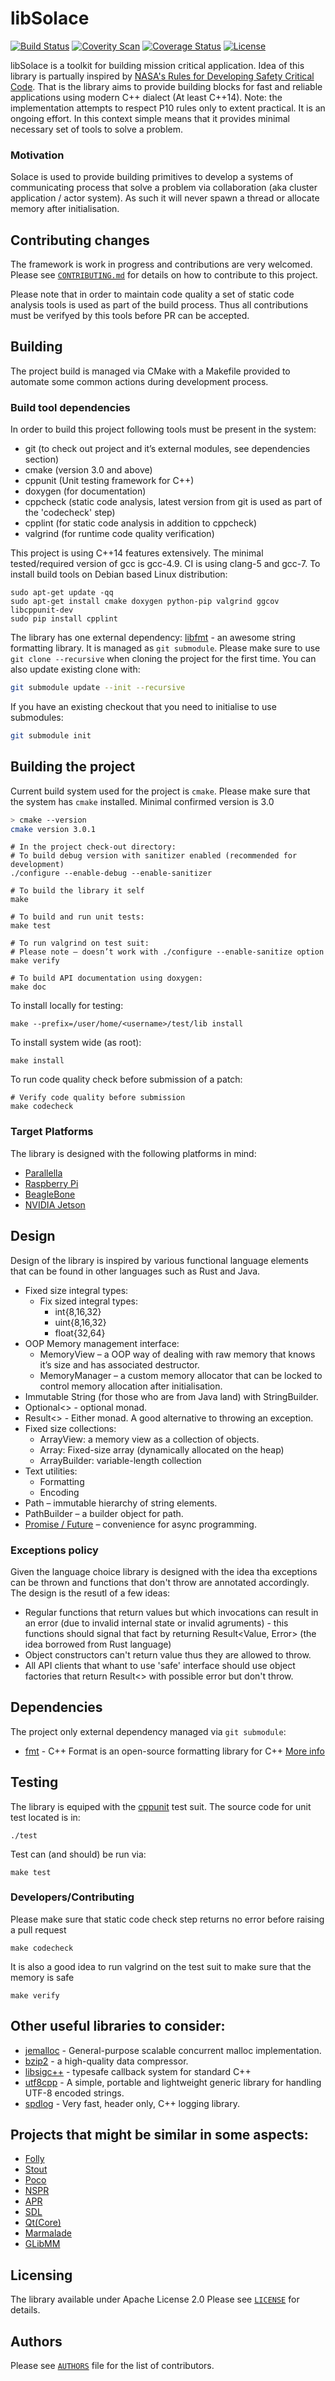 libSolace
===============
[![Build Status](https://travis-ci.org/abbyssoul/libsolace.png?branch=master)](https://travis-ci.org/abbyssoul/libsolace)
[![Coverity Scan](https://scan.coverity.com/projects/9728/badge.svg)](https://scan.coverity.com/projects/abbyssoul-libsolace)
[![Coverage Status](https://coveralls.io/repos/github/abbyssoul/libsolace/badge.svg?branch=master)](https://coveralls.io/github/abbyssoul/libsolace?branch=master)
[![License](https://img.shields.io/badge/License-Apache%202.0-blue.svg)](https://opensource.org/licenses/Apache-2.0)

libSolace is a toolkit for building mission critical application.
Idea of this library is partually inspired by [NASA's Rules for Developing Safety Critical Code](http://spinroot.com/gerard/pdf/P10.pdf).
That is the library aims to provide building blocks for fast and reliable applications using modern C++ dialect (At least C++14).
Note: the implementation attempts to respect P10 rules only to extent practical. It is an ongoing effort.
In this context simple means that it provides minimal necessary set of tools to solve a problem.
### Motivation
Solace is used to provide building primitives to develop a systems of communicating process that solve a problem via collaboration (aka cluster application / actor system). As such it will never spawn a thread or allocate memory after initialisation.

## Contributing changes
The framework is work in progress and contributions are very welcomed.
Please see  [`CONTRIBUTING.md`](CONTRIBUTING.md) for details on how to contribute to
this project.

Please note that in order to maintain code quality a set of static code analysis tools is used as part of the build process.
Thus all contributions must be verifyed by this tools before PR can be accepted.


## Building
The project build is managed via CMake with a Makefile provided to automate some common actions during development process.

### Build tool dependencies
In order to build this project following tools must be present in the system:
* git (to check out project and it’s external modules, see dependencies section)
* cmake (version 3.0 and above)
* cppunit (Unit testing framework for C++)
* doxygen (for documentation)
* cppcheck (static code analysis, latest version from git is used as part of the 'codecheck' step)
* cpplint (for static code analysis in addition to cppcheck)
* valgrind (for runtime code quality verification)

This project is using C++14 features extensively. The minimal tested/required version of gcc is gcc-4.9.
CI is using clang-5 and gcc-7.
To install build tools on Debian based Linux distribution:
```shell
sudo apt-get update -qq
sudo apt-get install cmake doxygen python-pip valgrind ggcov libcppunit-dev
sudo pip install cpplint
```

The library has one external dependency: [libfmt](http://fmtlib.net/latest/index.html) - an awesome string formatting library.
It is managed as `git submodule`. Please make sure to use `git clone --recursive` when cloning the project for the first time.
You can also update existing clone with:
```sh
git submodule update --init --recursive
```
If you have an existing checkout that you need to initialise to use submodules:
```sh
git submodule init
```

## Building the project
Current build system used for the project is `cmake`.
Please make sure that the system has `cmake` installed. Minimal confirmed version is 3.0
```sh
> cmake --version
cmake version 3.0.1
```

```shell
# In the project check-out directory:
# To build debug version with sanitizer enabled (recommended for development)
./configure --enable-debug --enable-sanitizer

# To build the library it self
make

# To build and run unit tests:
make test

# To run valgrind on test suit:
# Please note – doesn’t work with ./configure --enable-sanitize option
make verify

# To build API documentation using doxygen:
make doc
```

To install locally for testing:
```shell
make --prefix=/user/home/<username>/test/lib install
```
To install system wide (as root):
```shell
make install
```
To run code quality check before submission of a patch:
```shell
# Verify code quality before submission
make codecheck
```



### Target Platforms
The library is designed with the following platforms in mind:
 * [Parallella](https://www.parallella.org/)
 * [Raspberry Pi](https://www.raspberrypi.org/)
 * [BeagleBone](http://beagleboard.org/)
 * [NVIDIA Jetson](https://www.nvidia.com/en-us/autonomous-machines/embedded-systems/)


## Design
Design of the library is inspired by various functional language elements that can be found in other languages such as Rust and Java.
- Fixed size integral types:
	- Fix sized integral types:
		- int{8,16,32}
		- uint{8,16,32}
		- float{32,64}
- OOP Memory management interface:
	- MemoryView – a OOP way of dealing with raw memory that knows it’s size and has associated destructor.
	- MemoryManager – a custom memory allocator that can be locked to control memory allocation after initialisation.
- Immutable String (for those who are from Java land) with StringBuilder.
- Optional<> - optional monad.
- Result<> - Either monad. A good alternative to throwing an exception.
- Fixed size collections:
    - ArrayView: a memory view as a collection of objects.
    - Array: Fixed-size array (dynamically allocated on the heap)
    - ArrayBuilder: variable-length collection
- Text utilities:
    - Formatting
    - Encoding
- Path – immutable hierarchy of string elements.
- PathBuilder – a builder object for path.
- [Promise / Future](docs/future.md) – convenience for async programming.




### Exceptions policy
Given the language choice library is designed with the idea tha exceptions can be thrown and functions that don't throw are annotated accordingly. The design is the resutl of a few ideas:
 - Regular functions that return values but which invocations can result in an error (due to invalid internal state or invalid agruments) - this functions should signal that fact by returning Result<Value, Error> (the idea borrowed from Rust language)
 - Object constructors can't return value thus they are allowed to throw.
 - All API clients that whant to use 'safe' interface should use object factories that return Result<> with possible error but don't throw.


## Dependencies
The project only external dependency managed via `git submodule`:
* [fmt](https://github.com/fmtlib/fmt) - C++ Format is an open-source formatting library for C++ [More info](http://fmtlib.net/latest/index.html)


## Testing
The library is equiped with the [cppunit](https://sourceforge.net/projects/cppunit/) test suit.
The source code for unit test located is in:
```
./test
```

Test can (and should) be run via:
```shell
make test
```

### Developers/Contributing
Please make sure that static code check step returns no error before raising a pull request
```shell
make codecheck
```

It is also a good idea to run valgrind on the test suit to make sure that the memory is safe
```shell
make verify
```


## Other useful libraries to consider:
* [jemalloc](http://www.canonware.com/jemalloc) - General-purpose scalable concurrent malloc implementation.
* [bzip2](http://www.bzip.org/) - a high-quality data compressor.
* [libsigc++](http://libsigc.sourceforge.net/) - typesafe callback system for standard C++
* [utf8cpp](http://utfcpp.sourceforge.net/) - A simple, portable and lightweight generic library for handling UTF-8 encoded strings.
* [spdlog](https://github.com/gabime/spdlog) - Very fast, header only, C++ logging library.



## Projects that might be similar in some aspects:
* [Folly](https://github.com/facebook/folly)
* [Stout](https://github.com/3rdparty/stout)
* [Poco](http://pocoproject.org/)
* [NSPR](https://developer.mozilla.org/en-US/docs/Mozilla/Projects/NSPR)
* [APR](http://apr.apache.org/)
* [SDL](http://www.libsdl.org/)
* [Qt(Core)](http://doc.qt.nokia.com/)
* [Marmalade](http://www.madewithmarmalade.com/marmalade)
* [GLibMM](http://developer.gnome.org/glibmm/)


## Licensing
The library available under Apache License 2.0
Please see [`LICENSE`](LICENSE) for details.

## Authors
Please see [`AUTHORS`](AUTHORS) file for the list of contributors.
